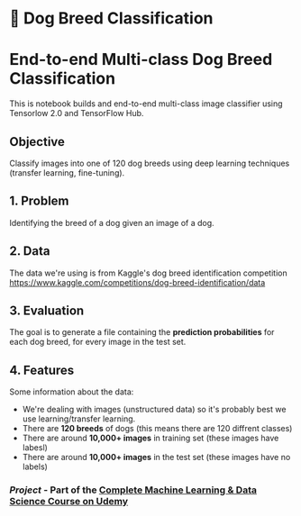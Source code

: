 # 🐶 Dog Breed Classification

# End-to-end Multi-class Dog Breed Classification

This is notebook builds and end-to-end multi-class image classifier using Tensorlow 2.0 and TensorFlow Hub.

## Objective
Classify images into one of 120 dog breeds using deep learning techniques (transfer learning, fine-tuning).

## 1. Problem

Identifying the breed of a dog given an image of a dog.

## 2. Data

The data we're using is from Kaggle's dog breed identification competition
https://www.kaggle.com/competitions/dog-breed-identification/data


## 3. Evaluation

The goal is to generate a file containing the **prediction probabilities** for each dog breed, for every image in the test set.

## 4. Features

Some information about the data:
* We're dealing with images (unstructured data) so it's probably best we use learning/transfer learning.
* There are **120 breeds** of dogs (this means there are 120 diffrent classes)
* There are around **10,000+ images** in training set (these images have labesl)
* There are around **10,000+ images** in the test set (these images have no labels)

### *Project* - Part of the [Complete Machine Learning & Data Science Course on Udemy](https://www.udemy.com/course/complete-machine-learning-and-data-science-zero-to-mastery/)
